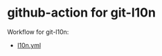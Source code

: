 # github-action for git-l10n

Workflow for git-l10n:

- [l10n.yml](.github/workflows/l10n.yml)
    
